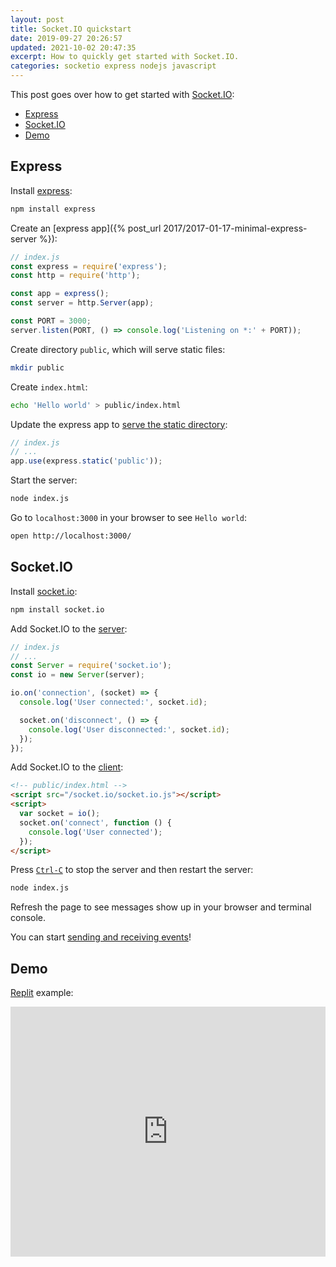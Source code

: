 ```yaml
---
layout: post
title: Socket.IO quickstart
date: 2019-09-27 20:26:57
updated: 2021-10-02 20:47:35
excerpt: How to quickly get started with Socket.IO.
categories: socketio express nodejs javascript
---
```


This post goes over how to get started with [Socket.IO](https://socket.io/):

- [Express](#express)
- [Socket.IO](#socketio)
- [Demo](#demo)

## Express

Install [express](https://www.npmjs.com/package/express):

```sh
npm install express
```

Create an [express app]({% post_url 2017/2017-01-17-minimal-express-server %}):

```js
// index.js
const express = require('express');
const http = require('http');

const app = express();
const server = http.Server(app);

const PORT = 3000;
server.listen(PORT, () => console.log('Listening on *:' + PORT));
```

Create directory `public`, which will serve static files:

```sh
mkdir public
```

Create `index.html`:

```sh
echo 'Hello world' > public/index.html
```

Update the express app to [serve the static directory](https://expressjs.com/en/starter/static-files.html):

```js
// index.js
// ...
app.use(express.static('public'));
```

Start the server:

```sh
node index.js
```

Go to `localhost:3000` in your browser to see `Hello world`:

```sh
open http://localhost:3000/
```

## Socket.IO

Install [socket.io](https://www.npmjs.com/package/socket.io):

```sh
npm install socket.io
```

Add Socket.IO to the [server](https://socket.io/docs/v4/server-initialization/):

```js
// index.js
// ...
const Server = require('socket.io');
const io = new Server(server);

io.on('connection', (socket) => {
  console.log('User connected:', socket.id);

  socket.on('disconnect', () => {
    console.log('User disconnected:', socket.id);
  });
});
```

Add Socket.IO to the [client](https://socket.io/docs/v4/client-initialization/):

```html
<!-- public/index.html -->
<script src="/socket.io/socket.io.js"></script>
<script>
  var socket = io();
  socket.on('connect', function () {
    console.log('User connected');
  });
</script>
```

Press [`Ctrl-C`](https://wikipedia.org/wiki/Control-C) to stop the server and then restart the server:

```sh
node index.js
```

Refresh the page to see messages show up in your browser and terminal console.

You can start [sending and receiving events](https://socket.io/docs/v4/emitting-events/)!

## Demo

[Replit](https://replit.com/@remarkablemark/socketio-quickstart) example:

<iframe height="400px" width="100%" src="https://replit.com/@remarkablemark/socketio-quickstart?lite=true" scrolling="no" frameborder="no" allowtransparency="true" allowfullscreen="true" sandbox="allow-forms allow-pointer-lock allow-popups allow-same-origin allow-scripts allow-modals"></iframe>
